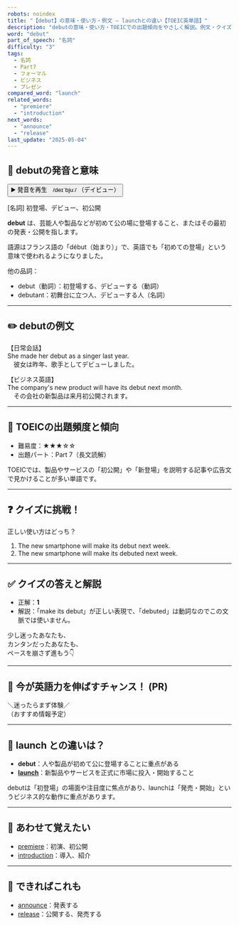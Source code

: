```yaml
---
robots: noindex
title: "【debut】の意味・使い方・例文 ― launchとの違い【TOEIC英単語】"
description: "debutの意味・使い方・TOEICでの出題傾向をやさしく解説。例文・クイズ付きでlaunchとの違いもわかりやすく学べます。"
word: "debut"
part_of_speech: "名詞"
difficulty: "3"
tags:
  - 名詞
  - Part7
  - フォーマル
  - ビジネス
  - プレゼン
compared_word: "launch"
related_words:
  - "premiere"
  - "introduction"
next_words:
  - "announce"
  - "release"
last_update: "2025-05-04"
---
```


## 🔰 debutの発音と意味

<button class="play-audio" onclick="playTTS('debut')">
  <span class="play-audio-main">
    ▶️ 発音を再生　/deɪˈbjuː/
  </span>
  <span class="play-audio-sub">
    （デイビュー）
  </span>
</button>

[名詞] 初登場、デビュー、初公開

**debut** は、芸能人や製品などが初めて公の場に登場すること、またはその最初の発表・公開を指します。

語源はフランス語の「début（始まり）」で、英語でも「初めての登場」という意味で使われるようになりました。

他の品詞：  
- debut（動詞）：初登場する、デビューする（動詞）
- debutant：初舞台に立つ人、デビューする人（名詞）

---

## ✏️ debutの例文

【日常会話】  
She made her debut as a singer last year.  
　彼女は昨年、歌手としてデビューしました。

【ビジネス英語】  
The company's new product will have its debut next month.  
　その会社の新製品は来月初公開されます。

---

## 🎯 TOEICの出題頻度と傾向

- 難易度：★★★☆☆
- 出題パート：Part 7（長文読解）

TOEICでは、製品やサービスの「初公開」や「新登場」を説明する記事や広告文で見かけることが多い単語です。

---

## ❓ クイズに挑戦！

正しい使い方はどっち？

1. The new smartphone will make its debut next week.  
2. The new smartphone will make its debuted next week.

---

## ✅ クイズの答えと解説

- 正解：**1**
- 解説：「make its debut」が正しい表現で、「debuted」は動詞なのでこの文脈では使いません。

少し迷ったあなたも、  
カンタンだったあなたも、  
ペースを崩さず進もう👇️

---

## 🚀 今が英語力を伸ばすチャンス！ (PR)

<div class="info-center">
＼迷ったらまず体験／<br>  
（おすすめ情報予定）
</div>

---

## 🤔  launch との違いは？

- **debut**：人や製品が初めて公に登場することに重点がある
- **[launch](/word/launch)**：新製品やサービスを正式に市場に投入・開始すること

debutは「初登場」の場面や注目度に焦点があり、launchは「発売・開始」というビジネス的な動作に重点があります。

---

## 🧩 あわせて覚えたい

- [premiere](/word/premiere)：初演、初公開
- [introduction](/word/introduction)：導入、紹介

---

## 📖 できればこれも

- [announce](/word/announce)：発表する
- [release](/word/release)：公開する、発売する

<!-- cvid: aid18_bid39 -->
